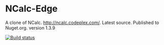 # NCalc-Edge
A clone of NCalc. http://ncalc.codeplex.com/. Latest source. Published to Nuget.org. version 1.3.9

[![Build status](https://ci.appveyor.com/api/projects/status/hh529inyi2w8rpln/branch/master?svg=true)](https://ci.appveyor.com/project/pitermarx/ncalc-edge/branch/master)
